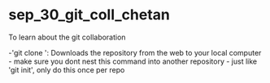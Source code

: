 # sep_30_git_coll_chetan
To learn about the git collaboration

-'git clone <url>': Downloads the repository from the web to your local computer 
	- make sure you dont nest this command into another repository
	- just like 'git init', only do this once per repo
